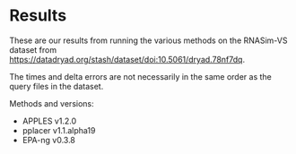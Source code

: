 # Results

These are our results from running the various methods on the RNASim-VS dataset from https://datadryad.org/stash/dataset/doi:10.5061/dryad.78nf7dq.

The times and delta errors are not necessarily in the same order as the query files in the dataset.

Methods and versions:

- APPLES v1.2.0
- pplacer v1.1.alpha19
- EPA-ng v0.3.8

